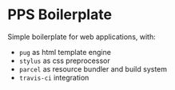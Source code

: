 # PPS Boilerplate

Simple boilerplate for web applications, with:
- `pug` as html template engine 
- `stylus` as css preprocessor
- `parcel` as resource bundler and build system
- `travis-ci` integration